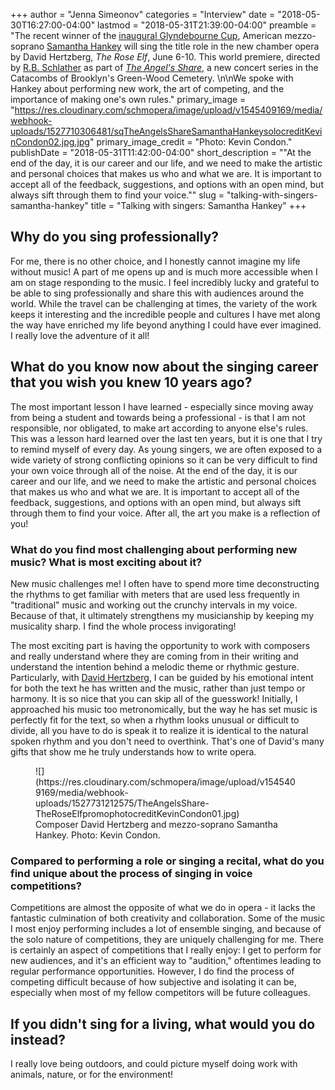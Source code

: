 +++
author = "Jenna Simeonov"
categories = "Interview"
date = "2018-05-30T16:27:00-04:00"
lastmod = "2018-05-31T21:39:00-04:00"
preamble = "The recent winner of the [inaugural Glyndebourne Cup](https://www.glyndebourne.com/discover/news-and-blogs/2018/march/samantha-hankey-wins-the-inaugural-glyndebourne-opera-cup/), American mezzo-soprano [Samantha Hankey](/scene/people/samantha-hankey/) will sing the title role in the new chamber opera by David Hertzberg, *The Rose Elf*, June 6-10. This world premiere, directed by [R.B. Schlather](/scene/people/rb-schlather/) as part of [*The Angel's Share*](https://www.deathofclassical.com/angelshare), a new concert series in the Catacombs of Brooklyn's Green-Wood Cemetery. \n\nWe spoke with Hankey about performing new work, the art of competing, and the importance of making one's own rules."
primary_image = "https://res.cloudinary.com/schmopera/image/upload/v1545409169/media/webhook-uploads/1527710306481/sqTheAngelsShareSamanthaHankeysolocreditKevinCondon02.jpg.jpg"
primary_image_credit = "Photo: Kevin Condon."
publishDate = "2018-05-31T11:42:00-04:00"
short_description = "&quot;At the end of the day, it is our career and our life, and we need to make the artistic and personal choices that makes us who and what we are. It is important to accept all of the feedback, suggestions, and options with an open mind, but always sift through them to find your voice.&quot;"
slug = "talking-with-singers-samantha-hankey"
title = "Talking with singers: Samantha Hankey"
+++

## Why do you sing professionally?

For me, there is no other choice, and I honestly cannot imagine my life without music! A part of me opens up and is much more accessible when I am on stage responding to the music. I feel incredibly lucky and grateful to be able to sing professionally and share this with audiences around the world. While the travel can be challenging at times, the variety of the work keeps it interesting and the incredible people and cultures I have met along the way have enriched my life beyond anything I could have ever imagined. I really love the adventure of it all!

## What do you know now about the singing career that you wish you knew 10 years ago?

The most important lesson I have learned - especially since moving away from being a student and towards being a professional - is that I am not responsible, nor obligated, to make art according to anyone else's rules. This was a lesson hard learned over the last ten years, but it is one that I try to remind myself of every day. As young singers, we are often exposed to a wide variety of strong conflicting opinions so it can be very difficult to find your own voice through all of the noise. At the end of the day, it is our career and our life, and we need to make the artistic and personal choices that makes us who and what we are. It is important to accept all of the feedback, suggestions, and options with an open mind, but always sift through them to find your voice. After all, the art you make is a reflection of you!

### What do you find most challenging about performing new music? What is most exciting about it?

New music challenges me! I often have to spend more time deconstructing the rhythms to get familiar with meters that are used less frequently in "traditional" music and working out the crunchy intervals in my voice. Because of that, it ultimately strengthens my musicianship by keeping my musicality sharp. I find the whole process invigorating! 

The most exciting part is having the opportunity to work with composers and really understand where they are coming from in their writing and understand the intention behind a melodic theme or rhythmic gesture. Particularly, with [David Hertzberg](/david-hertzbergs-the-wake-world-a-strange-and-sexy-synergy/), I can be guided by his emotional intent for both the text he has written and the music, rather than just tempo or harmony. It is so nice that you can skip all of the guesswork! Initially, I approached his music too metronomically, but the way he has set music is perfectly fit for the text, so when a rhythm looks unusual or difficult to divide, all you have to do is speak it to realize it is identical to the natural spoken rhythm and you don't need to overthink. That's one of David's many gifts that show me he truly understands how to write opera.

<figure data-type="image">
![](https://res.cloudinary.com/schmopera/image/upload/v1545409169/media/webhook-uploads/1527731212575/TheAngelsShare-TheRoseElfpromophotocreditKevinCondon01.jpg)
<figcaption>Composer David Hertzberg and mezzo-soprano Samantha Hankey. Photo: Kevin Condon.</figcaption>
</figure>

### Compared to performing a role or singing a recital, what do you find unique about the process of singing in voice competitions?

Competitions are almost the opposite of what we do in opera - it lacks the fantastic culmination of both creativity and collaboration. Some of the music I most enjoy performing includes a lot of ensemble singing, and because of the solo nature of competitions, they are uniquely challenging for me. There is certainly an aspect of competitions that I really enjoy: I get to perform for new audiences, and it's an efficient way to "audition," oftentimes leading to regular performance opportunities. However, I do find the process of competing difficult because of how subjective and isolating it can be, especially when most of my fellow competitors will be future colleagues.

## If you didn't sing for a living, what would you do instead?

I really love being outdoors, and could picture myself doing work with animals, nature, or for the environment!
